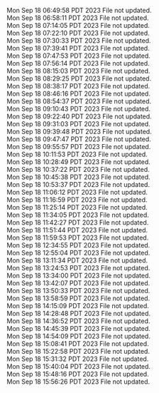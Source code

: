 Mon Sep 18 06:49:58 PDT 2023
File not updated. <br />
Mon Sep 18 06:58:11 PDT 2023
File not updated. <br />
Mon Sep 18 07:14:05 PDT 2023
File not updated. <br />
Mon Sep 18 07:22:10 PDT 2023
File not updated. <br />
Mon Sep 18 07:30:33 PDT 2023
File not updated. <br />
Mon Sep 18 07:39:41 PDT 2023
File not updated. <br />
Mon Sep 18 07:47:53 PDT 2023
File not updated. <br />
Mon Sep 18 07:56:14 PDT 2023
File not updated. <br />
Mon Sep 18 08:15:03 PDT 2023
File not updated. <br />
Mon Sep 18 08:29:25 PDT 2023
File not updated. <br />
Mon Sep 18 08:38:17 PDT 2023
File not updated. <br />
Mon Sep 18 08:46:16 PDT 2023
File not updated. <br />
Mon Sep 18 08:54:37 PDT 2023
File not updated. <br />
Mon Sep 18 09:10:43 PDT 2023
File not updated. <br />
Mon Sep 18 09:22:40 PDT 2023
File not updated. <br />
Mon Sep 18 09:31:03 PDT 2023
File not updated. <br />
Mon Sep 18 09:39:48 PDT 2023
File not updated. <br />
Mon Sep 18 09:47:47 PDT 2023
File not updated. <br />
Mon Sep 18 09:55:57 PDT 2023
File not updated. <br />
Mon Sep 18 10:11:53 PDT 2023
File not updated. <br />
Mon Sep 18 10:28:49 PDT 2023
File not updated. <br />
Mon Sep 18 10:37:22 PDT 2023
File not updated. <br />
Mon Sep 18 10:45:38 PDT 2023
File not updated. <br />
Mon Sep 18 10:53:37 PDT 2023
File not updated. <br />
Mon Sep 18 11:06:12 PDT 2023
File not updated. <br />
Mon Sep 18 11:16:59 PDT 2023
File not updated. <br />
Mon Sep 18 11:25:14 PDT 2023
File not updated. <br />
Mon Sep 18 11:34:05 PDT 2023
File not updated. <br />
Mon Sep 18 11:42:27 PDT 2023
File not updated. <br />
Mon Sep 18 11:51:44 PDT 2023
File not updated. <br />
Mon Sep 18 11:59:53 PDT 2023
File not updated. <br />
Mon Sep 18 12:34:55 PDT 2023
File not updated. <br />
Mon Sep 18 12:55:04 PDT 2023
File not updated. <br />
Mon Sep 18 13:11:34 PDT 2023
File not updated. <br />
Mon Sep 18 13:24:53 PDT 2023
File not updated. <br />
Mon Sep 18 13:34:00 PDT 2023
File not updated. <br />
Mon Sep 18 13:42:07 PDT 2023
File not updated. <br />
Mon Sep 18 13:50:33 PDT 2023
File not updated. <br />
Mon Sep 18 13:58:59 PDT 2023
File not updated. <br />
Mon Sep 18 14:15:09 PDT 2023
File not updated. <br />
Mon Sep 18 14:28:48 PDT 2023
File not updated. <br />
Mon Sep 18 14:36:52 PDT 2023
File not updated. <br />
Mon Sep 18 14:45:39 PDT 2023
File not updated. <br />
Mon Sep 18 14:54:09 PDT 2023
File not updated. <br />
Mon Sep 18 15:08:41 PDT 2023
File not updated. <br />
Mon Sep 18 15:22:58 PDT 2023
File not updated. <br />
Mon Sep 18 15:31:32 PDT 2023
File not updated. <br />
Mon Sep 18 15:40:04 PDT 2023
File not updated. <br />
Mon Sep 18 15:48:16 PDT 2023
File not updated. <br />
Mon Sep 18 15:56:26 PDT 2023
File not updated. <br />
